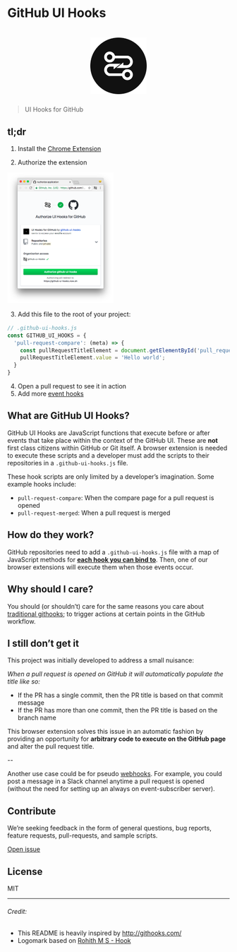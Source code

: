 # GitHub UI Hooks

<h1 align="center">
  <img height="128px" src="./assets/logomark.svg" alt="GitHub UI Hooks logomark" />
</h1>

> UI Hooks for GitHub

## tl;dr

1. Install the [Chrome Extension](https://chrome.google.com/webstore/detail/github-ui-hooks/djlefggoliaabihafpdpalmfgiagpfkb)

2. Authorize the extension

  <img height="296px" src="./assets/oauth-flow.png" alt="GitHub UI Hooks logomark" />

3. Add this file to the root of your project:

  ```js
  // .github-ui-hooks.js
  const GITHUB_UI_HOOKS = {
    'pull-request-compare': (meta) => {
      const pullRequestTitleElement = document.getElementById('pull_request_title');
      pullRequestTitleElement.value = 'Hello world';
    }
  }
  ```

4. Open a pull request to see it in action
5. Add more [event hooks](https://github.com/github-ui-hooks/github-ui-hooks/wiki/events)

## What are GitHub UI Hooks?

GitHub UI Hooks are JavaScript functions that execute before or after events that take place within the context of the GitHub UI. These are **not** first class citizens within GitHub or Git itself. A browser extension is needed to execute these scripts and a developer must add the scripts to their repositories in a `.github-ui-hooks.js` file.

These hook scripts are only limited by a developer’s imagination. Some example hooks include:

- `pull-request-compare`: When the compare page for a pull request is opened
- `pull-request-merged`: When a pull request is merged

## How do they work?

GitHub repositories need to add a `.github-ui-hooks.js` file with a map of JavaScript methods for **[each hook you can bind to](https://github.com/github-ui-hooks/github-ui-hooks/wiki/events)**. Then, one of our browser extensions will execute them when those events occur.

## Why should I care?

You should (or shouldn’t) care for the same reasons you care about [traditional githooks](https://git-scm.com/docs/githooks); to trigger actions at certain points in the GitHub workflow.

## I still don’t get it

This project was initially developed to address a small nuisance:

_When a pull request is opened on GitHub it will automatically populate the title like so:_

- If the PR has a single commit, then the PR title is based on that commit message
- If the PR has more than one commit, then the PR title is based on the branch name

This browser extension solves this issue in an automatic fashion by providing an opportunity for __arbitrary code to execute on the GitHub page__ and alter the pull request title.

--

Another use case could be for pseudo [webhooks](https://developer.github.com/webhooks/). For example, you could post a message in a Slack channel anytime a pull request is opened (without the need for setting up an always on event-subscriber server).

## Contribute

We’re seeking feedback in the form of general questions, bug reports, feature requests, pull-requests, and sample scripts.

[Open issue](https://github.com/GitHub-UI-Hooks/github-ui-hooks/issues/new)

## License

MIT

---

###### Credit:

- This README is heavily inspired by http://githooks.com/
- Logomark based on [Rohith M S - Hook](https://thenounproject.com/search/?q=hook&i=942366)
